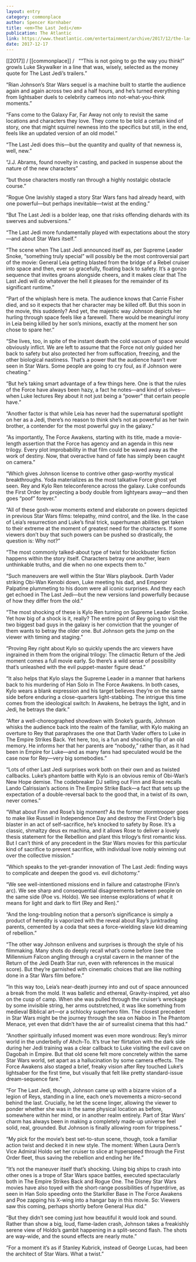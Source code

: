 ```yaml
---
layout: entry
category: commonplace
author: Spencer Kornhaber
title: <em>The Last Jedi</em>
publication: The Atlantic
link: https://www.theatlantic.com/entertainment/archive/2017/12/the-last-jedi-twists-spoilers-star-wars-episode-viii/548402/
date: 2017-12-17
---
```


[[2017]] / [[commonplace]] / 
 
““This is not going to go the way you think!” growls Luke Skywalker in a line that was, wisely, selected as the money quote for The Last Jedi’s trailers.”

“Rian Johnson’s Star Wars sequel is a machine built to startle the audience again and again across two and a half hours, and he’s turned everything from lightsaber duels to celebrity cameos into not-what-you-think moments.”

“Fans come to the Galaxy Far, Far Away not only to revisit the same locations and characters they love. They come to be told a certain kind of story, one that might squirrel newness into the specifics but still, in the end, feels like an updated version of an old model.”

“The Last Jedi does this—but the quantity and quality of that newness is, well, new.”

“J.J. Abrams, found novelty in casting, and packed in suspense about the nature of the new characters”

“but those characters mostly ran through a highly nostalgic obstacle course.”

“Rogue One lavishly staged a story Star Wars fans had already heard, with one powerful—but perhaps inevitable—twist at the ending.”

“But The Last Jedi is a bolder leap, one that risks offending diehards with its swerves and subversions.”

“The Last Jedi more fundamentally played with expectations about the story—and about Star Wars itself.”

“The scene when The Last Jedi announced itself as, per Supreme Leader Snoke, “something truly special” will possibly be the most controversial part of the movie: General Leia getting blasted from the bridge of a Rebel cruiser into space and then, ever so gracefully, floating back to safety. It’s a gonzo sequence that invites groans alongside cheers, and it makes clear that The Last Jedi will do whatever the hell it pleases for the remainder of its significant runtime.”

“Part of the whiplash here is meta. The audience knows that Carrie Fisher died, and so it expects that her character may be killed off. But this soon in the movie, this suddenly? And yet, the majestic way Johnson depicts her hurling through space feels like a farewell. There would be meaningful irony in Leia being killed by her son’s minions, exactly at the moment her son chose to spare her.”

“She lives, too, in spite of the instant death the cold vacuum of space would obviously inflict. We are left to assume that the Force not only guided her back to safety but also protected her from suffocation, freezing, and the other biological nastiness. That’s a power that the audience hasn’t ever seen in Star Wars. Some people are going to cry foul, as if Johnson were cheating.”

“But he’s taking smart advantage of a few things here. One is that the rules of the Force have always been hazy, a fact he notes—and kind of solves—when Luke lectures Rey about it not just being a “power” that certain people have.”

“Another factor is that while Leia has never had the supernatural spotlight on her as a Jedi, there’s no reason to think she’s not as powerful as her twin brother, a contender for the most powerful guy in the galaxy.”

“As importantly, The Force Awakens, starting with its title, made a movie-length assertion that the Force has agency and an agenda in this new trilogy. Every plot improbability in that film could be waved away as the work of destiny. Now, that overactive hand of fate has simply been caught on camera.”

“Which gives Johnson license to contrive other gasp-worthy mystical breakthroughs. Yoda materializes as the most talkative Force ghost yet seen. Rey and Kylo Ren teleconference across the galaxy. Luke confounds the First Order by projecting a body double from lightyears away—and then goes “poof” forever.”

“All of these gosh-wow moments extend and elaborate on powers depicted in previous Star Wars films: telepathy, mind control, and the like. In the case of Leia’s resurrection and Luke’s final trick, superhuman abilities get taken to their extreme at the moment of greatest need for the characters. If some viewers don’t buy that such powers can be pushed so drastically, the question is: Why not?”

“The most commonly talked-about type of twist for blockbuster fiction happens within the story itself. Characters betray one another, learn unthinkable truths, and die when no one expects them to.”

“Such maneuvers are well within the Star Wars playbook. Darth Vader striking Obi-Wan Kenobi down, Luke meeting his dad, and Emperor Palpatine plummeting to his doom were all iconic surprises. And they each get echoed in The Last Jedi—but the new versions land powerfully because of how they differ from the old.”

“The most shocking of these is Kylo Ren turning on Supreme Leader Snoke. Yet how big of a shock is it, really? The entire point of Rey going to visit the two biggest bad guys in the galaxy is her conviction that the younger of them wants to betray the older one. But Johnson gets the jump on the viewer with timing and staging.”

“Proving Rey right about Kylo so quickly upends the arc viewers have ingrained in them from the original trilogy: The climactic Return of the Jedi moment comes a full movie early. So there’s a wild sense of possibility that’s unleashed with the evil puppet-master figure dead.”

“It also helps that Kylo slays the Supreme Leader in a manner that harkens back to his murdering of Han Solo in The Force Awakens. In both cases, Kylo wears a blank expression and his target believes they’re on the same side before enduring a close-quarters light-stabbing. The intrigue this time comes from the ideological switch: In Awakens, he betrays the light, and in Jedi, he betrays the dark.”

“After a well-choreographed showdown with Snoke’s guards, Johnson whisks the audience back into the realm of the familiar, with Kylo making an overture to Rey that paraphrases the one that Darth Vader offers to Luke in The Empire Strikes Back. Yet here, too, is a fun and shocking flip of an old memory. He informs her that her parents are “nobody,” rather than, as it had been in Empire for Luke—and as many fans had speculated would be the case now for Rey—very big somebodies.”

“Lots of other Last Jedi surprises work both on their own and as twisted callbacks. Luke’s phantom battle with Kylo is an obvious remix of Obi-Wan’s New Hope demise. The codebreaker DJ selling out Finn and Rose recalls Lando Calrissian’s actions in The Empire Strike Back—a fact that sets up the expectation of a double-reversal back to the good that, in a twist of its own, never comes.”

“What about Finn and Rose’s big moment? As the former stormtrooper goes to make like Russell in Independence Day and destroy the First Order’s big blaster in an act of self-sacrifice, he’s knocked to safety by Rose. It’s a classic, shmaltzy deus ex machina, and it allows Rose to deliver a lovely thesis statement for the Rebellion and plant this trilogy’s first romantic kiss. But I can’t think of any precedent in the Star Wars movies for this particular kind of sacrifice to prevent sacrifice, with individual love nobly winning out over the collective mission.”

“Which speaks to the yet-grander innovation of The Last Jedi: finding ways to complicate and deepen the good vs. evil dichotomy.”

“We see well-intentioned missions end in failure and catastrophe (Finn’s arc). We see sharp and consequential disagreements between people on the same side (Poe vs. Holdo). We see intense explorations of what it means for light and dark to flirt (Rey and Ren).”

“And the long-troubling notion that a person’s significance is simply a product of heredity is vaporized with the reveal about Ray’s junktrading parents, cemented by a coda that sees a force-wielding slave kid dreaming of rebellion.”

“The other way Johnson enlivens and surprises is through the style of his filmmaking. Many shots do deeply recall what’s come before (see the Millennium Falcon angling through a crystal cavern in the manner of the Return of the Jedi Death Star run, even with references in the musical score). But they’re garnished with cinematic choices that are like nothing done in a Star Wars film before.”

“In this way too, Leia’s near-death journey into and out of space announced a break from the mold. It was balletic and ethereal, Gravity-inspired, yet also on the cusp of camp. When she was pulled through the cruiser’s wreckage by some invisible string, her arms outstretched, it was like something from medieval Biblical art—or a schlocky superhero film. The closest precedent in Star Wars might be the journey through the sea on Naboo in The Phantom Menace, yet even that didn’t have the air of surrealist cinema that this had.”

“Another spiritually infused moment was even more wondrous: Rey’s mirror world in the underbelly of Ahch-To. It’s true her flirtation with the dark side during her Jedi training was a clear callback to Luke visiting the evil cave on Dagobah in Empire. But that old scene felt more concretely within the same Star Wars world, set apart as a hallucination by some camera effects. The Force Awakens also staged a brief, freaky vision after Rey touched Luke’s lightsaber for the first time, but visually that felt like pretty standard-issue dream-sequence fare.”

“For The Last Jedi, though, Johnson came up with a bizarre vision of a legion of Reys, standing in a line, each one’s movements a micro-second behind the last. Crucially, he let the scene linger, allowing the viewer to ponder whether she was in the same physical location as before, somewhere within her mind, or in another realm entirely. Part of Star Wars’ charm has always been in making a completely made-up universe feel solid, real, grounded. But Johnson is finally allowing room for trippiness.”

“My pick for the movie’s best set-to-stun scene, though, took a familiar action twist and decked it in new style. The moment: When Laura Dern’s Vice Admiral Holdo set her cruiser to slice at hyperspeed through the First Order fleet, thus saving the rebellion and ending her life.”

“It’s not the maneuver itself that’s shocking. Using big ships to crash into other ones is a trope of Star Wars space battles, executed spectacularly both in The Empire Strikes Back and Rogue One. The Disney Star Wars movies have also toyed with the short-range possibilities of hyperdrive, as seen in Han Solo speeding onto the Starkiller Base in The Force Awakens and Poe zapping his X-wing into a hangar bay in this movie. So: Viewers saw this coming, perhaps shortly before General Hux did.”

“But they didn’t see coming just how beautiful it would look and sound. Rather than show a big, loud, flame-laden crash, Johnson takes a freakishly serene view of Holdo’s gambit happening in a split-second flash. The shots are way-wide, and the sound effects are nearly mute.”

“For a moment it’s as if Stanley Kubrick, instead of George Lucas, had been the architect of Star Wars. What a twist.”

